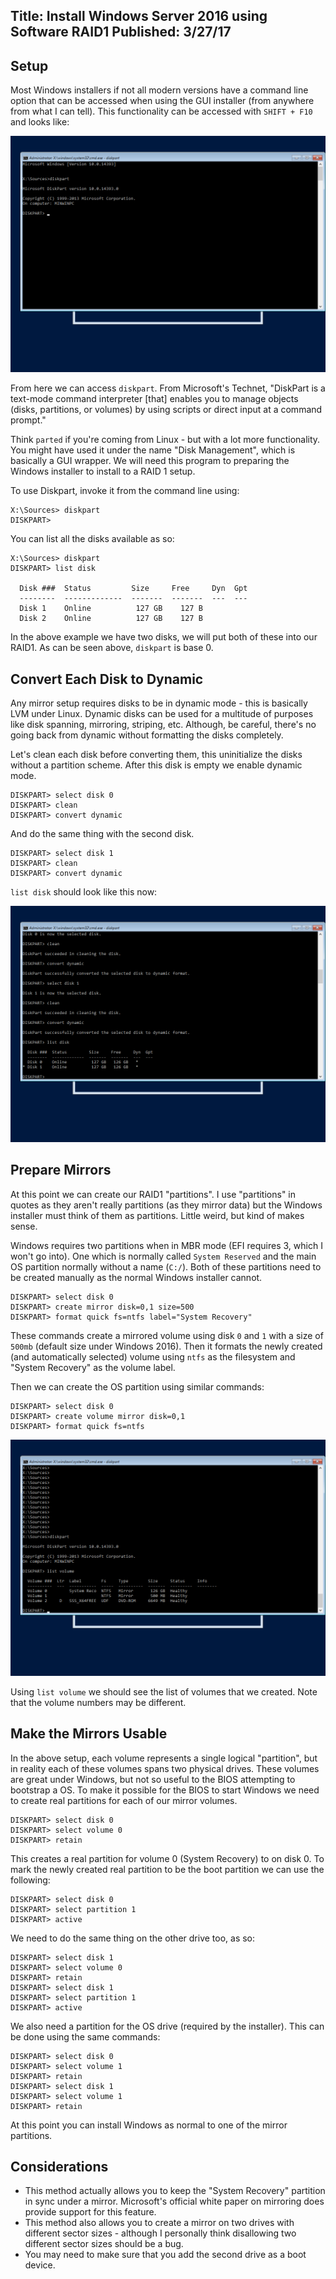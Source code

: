 Title: Install Windows Server 2016 using Software RAID1
Published: 3/27/17
---

## Setup

Most Windows installers if not all modern versions have a command line option that can be accessed when using the GUI installer (from anywhere from what I can tell). This functionality can be accessed with `SHIFT + F10` and looks like:

![](/content/images/2017/command-line.png)

From here we can access `diskpart`. From Microsoft's Technet, "DiskPart is a text-mode command interpreter [that] enables you to manage objects (disks, partitions, or volumes) by using scripts or direct input at a command prompt."

Think `parted` if you're coming from Linux - but with a lot more functionality. You might have used it under the name "Disk Management", which is basically a GUI wrapper. We will need this program to preparing the Windows installer to install to a RAID 1 setup.

To use Diskpart, invoke it from the command line using:

```
X:\Sources> diskpart
DISKPART> 
```

You can list all the disks available as so:

```
X:\Sources> diskpart
DISKPART> list disk

  Disk ###  Status         Size     Free     Dyn  Gpt
  --------  -------------  -------  -------  ---  ---
  Disk 1    Online          127 GB    127 B        
  Disk 2    Online          127 GB    127 B        

```
In the above example we have two disks, we will put both of these into our RAID1. As can be seen above, `diskpart` is base 0.

## Convert Each Disk to Dynamic

Any mirror setup requires disks to be in dynamic mode - this is basically LVM under Linux. Dynamic disks can be used for a multitude of purposes like disk spanning, mirroring, striping, etc. Although, be careful, there's no going back from dynamic without formatting the disks completely. 

Let's clean each disk before converting them, this uninitialize the disks without a partition scheme. After this disk is empty we enable dynamic mode.
```
DISKPART> select disk 0
DISKPART> clean
DISKPART> convert dynamic
```
And do the same thing with the second disk.
```
DISKPART> select disk 1
DISKPART> clean
DISKPART> convert dynamic
```

`list disk` should look like this now:

![](/content/images/2017/dynamic-disks.png)

## Prepare Mirrors

At this point we can create our RAID1 "partitions". I use "partitions" in quotes as they aren't really partitions (as they mirror data) but the Windows installer must think of them as partitions. Little weird, but kind of makes sense. 

Windows requires two partitions when in MBR mode (EFI requires 3, which I won't go into). One which is normally called `System Reserved` and the main OS partition normally without a name (`C:/`). Both of these partitions need to be created manually as the normal Windows installer cannot.

```
DISKPART> select disk 0
DISKPART> create mirror disk=0,1 size=500
DISKPART> format quick fs=ntfs label="System Recovery"

```
These commands create a mirrored volume using disk `0` and `1` with a size of `500mb` (default size under Windows 2016). Then it formats the newly created (and automatically selected) volume using `ntfs` as the filesystem and "System Recovery" as the volume label.

Then we can create the OS partition using similar commands: 
```
DISKPART> select disk 0
DISKPART> create volume mirror disk=0,1
DISKPART> format quick fs=ntfs
```

![](/content/images/2017/formatted-volumes.png)

Using `list volume` we should see the list of volumes that we created. Note that the volume numbers may be different.

## Make the Mirrors Usable

In the above setup, each volume represents a single logical "partition", but in reality each of these volumes spans two physical drives. These volumes are great under Windows, but not so useful to the BIOS attempting to bootstrap a OS. To make it possible for the BIOS to start Windows we need to create real partitions for each of our mirror volumes. 

```
DISKPART> select disk 0
DISKPART> select volume 0
DISKPART> retain
```
This creates a real partition for volume 0 (System Recovery) to on disk 0. To mark the newly created real partition to be the boot partition we can use the following: 
```
DISKPART> select disk 0
DISKPART> select partition 1
DISKPART> active
```
We need to do the same thing on the other drive too, as so:

```
DISKPART> select disk 1
DISKPART> select volume 0
DISKPART> retain
DISKPART> select disk 1
DISKPART> select partition 1
DISKPART> active
```

We also need a partition for the OS drive (required by the installer). This can be done using the same commands:

```
DISKPART> select disk 0
DISKPART> select volume 1
DISKPART> retain
DISKPART> select disk 1
DISKPART> select volume 1
DISKPART> retain
```

At this point you can install Windows as normal to one of the mirror partitions.

## Considerations

- This method actually allows you to keep the "System Recovery" partition in sync under a mirror. Microsoft's official white paper on mirroring does provide support for this feature.
- This method also allows you to create a mirror on two drives with different sector sizes - although I personally think disallowing two different sector sizes should be a bug.
- You may need to make sure that you add the second drive as a boot device.